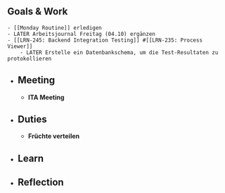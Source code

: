## Goals & Work
	- [[Monday Routine]] erledigen
	- LATER Arbeitsjournal Freitag (04.10) ergänzen
	- [[LRN-245: Backend Integration Testing]] #[[LRN-235: Process Viewer]]
		- LATER Erstelle ein Datenbankschema, um die Test-Resultaten zu protokollieren
- ## Meeting
	- **ITA Meeting**
- ## Duties
	- **Früchte verteilen**
- ## Learn
- ## Reflection